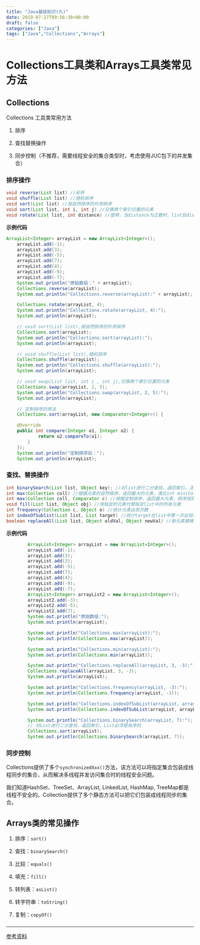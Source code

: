 ```yaml
---
title: "Java基础知识(九)"
date: 2019-07-27T09:56:38+08:00
draft: false
categories: ["Java"]
tags: ["Java","Collections","Arrays"]
---
```


# Collections工具类和Arrays工具类常见方法

## Collections

Collections 工具类常用方法

1. 排序

2. 查找替换操作

3. 同步控制（不推荐，需要线程安全的集合类型时，考虑使用JUC包下的并发集合）

### **排序操作**

```java
void reverse(List list) //反转
void shuffle(List list) //随机排序
void sort(List list) //按自然排序的升序排序
void sort(List list, int i, int j) //交换两个索引位置的元素
void rotate(List list, int distance) //旋转，当distance为正数时，list后distance个元素整体移到前面，当distance为负数时，将list的前distance个元素整体移动到后面
```

**示例代码**

```java
ArrayList<Integer> arrayList = new ArrayList<Integer>();
    arrayList.add(-1);
    arrayList.add(3);
    arrayList.add(-5);
    arrayList.add(7);
	arrayList.add(4);
	arrayList.add(-9);
	arrayList.add(-7);
    System.out.println("原始数组：" + arrayList);
    Collections.reverse(arrayList);
    System.out.println("Collections.reverse(arrayList):" + arrayList);

	Collections.rotate(arrayList, 4);
	System.out.println("Collections.rotate(arrayList, 4):");
	System.out.println(arrayList);

	// void sort(List list),按自然排序的升序排序
	Collections.sort(arrayList);
	System.out.println("Collections.sort(arrayList):");
	System.out.println(arrayList);

	// void shuffle(List list),随机排序
	Collections.shuffle(arrayList);
	System.out.println("Collections.shuffle(arrayList):");
	System.out.println(arrayList);

	// void swap(List list, int i , int j),交换两个索引位置的元素
	Collections.swap(arrayList, 2, 5);
	System.out.println("Collections.swap(arrayList, 2, 5):");
	System.out.println(arrayList);

	// 定制排序的用法
	Collections.sort(arrayList, new Comparator<Integer>() {

	@Override
	public int compare(Integer o1, Integer o2) {
			return o2.compareTo(o1);
		}
	});
	System.out.println("定制排序后：");
	System.out.println(arrayList);
```

### **查找、替换操作**

```java
int binarySearch(List list, Object key); //对list进行二分查找，返回索引，注意list必须是有序的
int max(Collection coll) //根据元素的自然顺序，返回最大的元素，类比int min(Collection coll)
int max(Collection coll, Comparator c) //根据定制排序，返回最大元素，排序规则由Comparator类控制，类比 int min(Collection coll, Comparator c)
void fill(List list, Object obj) //用指定的元素代替指定list中的所有元素
int frequency(Collection c, Object o) //统计元素出现次数
int indexOfSublist(List list, List target) //统计target在list中第一次出现的索引，找不到则返回-1.类比 int lastIndexOfSublist(List source, list target)
boolean replaceAll(List list, Object oldVal, Object newVal) //新元素替换旧元素
```

**示例代码**

```java
		ArrayList<Integer> arrayList = new ArrayList<Integer>();
		arrayList.add(-1);
		arrayList.add(3);
		arrayList.add(3);
		arrayList.add(-5);
		arrayList.add(7);
		arrayList.add(4);
		arrayList.add(-9);
		arrayList.add(-7);
		ArrayList<Integer> arrayList2 = new ArrayList<Integer>();
		arrayList2.add(-3);
		arrayList2.add(-5);
		arrayList2.add(7);
		System.out.println("原始数组:");
		System.out.println(arrayList);

		System.out.println("Collections.max(arrayList):");
		System.out.println(Collections.max(arrayList));

		System.out.println("Collections.min(arrayList):");
		System.out.println(Collections.min(arrayList));

		System.out.println("Collections.replaceAll(arrayList, 3, -3):");
		Collections.replaceAll(arrayList, 3, -3);
		System.out.println(arrayList);

		System.out.println("Collections.frequency(arrayList, -3):");
		System.out.println(Collections.frequency(arrayList, -3));

		System.out.println("Collections.indexOfSubList(arrayList, arrayList2):");
		System.out.println(Collections.indexOfSubList(arrayList, arrayList2));

		System.out.println("Collections.binarySearch(arrayList, 7):");
		// 对List进行二分查找，返回索引，List必须是有序的
		Collections.sort(arrayList);
		System.out.println(Collections.binarySearch(arrayList, 7));
```

### **同步控制**

Collections提供了多个`synchronizedXxx()`方法，该方法可以将指定集合包装成线程同步的集合，从而解决多线程并发访问集合时的线程安全问题。

我们知道HashSet、TreeSet、ArrayList, LinkedList, HashMap, TreeMap都是线程不安全的。Collection提供了多个静态方法可以把它们包装成线程同步的集合。


## Arrays类的常见操作

1. 排序：`sort()`

2. 查找：`binarySearch()`

3. 比较：`equals()`

4. 填充：`fill()`

5. 转列表：`asList()`

6. 转字符串：`toString()`

7. 复制：`copyOf()`

### 

---
[参考资料](https://gitee.com/SnailClimb/JavaGuide/blob/master/docs/java/Basis/Arrays,CollectionsCommonMethods.md)

